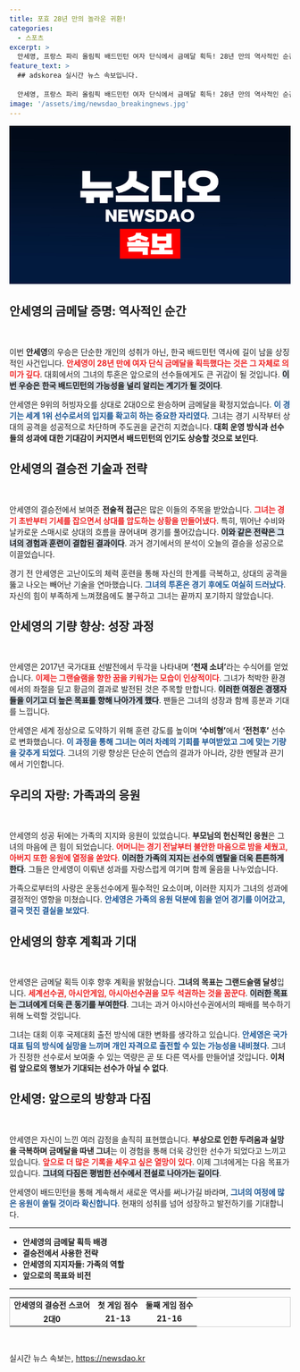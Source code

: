 ```yaml
---
title: 포효 28년 만의 놀라운 귀환!
categories:
  - 스포츠
excerpt: >
  안세영, 프랑스 파리 올림픽 배드민턴 여자 단식에서 금메달 획득! 28년 만의 역사적인 순간, 무릎 부상을 딛고 꾼 투혼의 정점에 섰다. 이제 그랜드슬램을 향한 도전이 시작된다!
feature_text: >
  ## adskorea 실시간 뉴스 속보입니다.

  안세영, 프랑스 파리 올림픽 배드민턴 여자 단식에서 금메달 획득! 28년 만의 역사적인 순간, 무릎 부상을 딛고 꾼 투혼의 정점에 섰다. 이제 그랜드슬램을 향한 도전이 시작된다!
image: '/assets/img/newsdao_breakingnews.jpg'
---
```


<p><img src="/assets/img/newsdao_breakingnews.jpg" alt="adskorea 속보" /></p>

<h2 data-ke-size="size26">안세영의 금메달 증명: 역사적인 순간</h2>

<p data-ke-size="size16">&nbsp;</p>

<p data-ke-size="size16">이번 <b>안세영</b>의 우승은 단순한 개인의 성취가 아닌, 한국 배드민턴 역사에 길이 남을 상징적인 사건입니다. <b><span style="color: #ee2323;">안세영이 28년 만에 여자 단식 금메달을 획득했다는 것은 그 자체로 의미가 깊다</span></b>. 대회에서의 그녀의 투혼은 앞으로의 선수들에게도 큰 귀감이 될 것입니다. <b><span style="background-color: #21538527;">이번 우승은 한국 배드민턴의 가능성을 널리 알리는 계기가 될 것이다</span></b>.</p>

<p data-ke-size="size16">안세영은 9위의 허빙자오를 상대로 2대0으로 완승하며 금메달을 확정지었습니다. <b><span style="color: #1a5490;">이 경기는 세계 1위 선수로서의 입지를 확고히 하는 중요한 자리였다</span></b>. 그녀는 경기 시작부터 상대의 공격을 성공적으로 차단하며 주도권을 굳건히 지켰습니다. <b>대회 운영 방식과 선수들의 성과에 대한 기대감이 커지면서 배드민턴의 인기도 상승할 것으로 보인다</b>.</p>

<h2 data-ke-size="size26">안세영의 결승전 기술과 전략</h2>

<p data-ke-size="size16">&nbsp;</p>

<p data-ke-size="size16">안세영의 결승전에서 보여준 <b>전술적 접근</b>은 많은 이들의 주목을 받았습니다. <b><span style="color: #ee2323;">그녀는 경기 초반부터 기세를 잡으면서 상대를 압도하는 상황을 만들어냈다</span></b>. 특히, 뛰어난 수비와 날카로운 스매시로 상대의 흐름을 끊어내며 경기를 풀어갔습니다. <b><span style="background-color: #21538527;">이와 같은 전략은 그녀의 경험과 훈련이 결합된 결과이다</span></b>. 과거 경기에서의 분석이 오늘의 결승을 성공으로 이끌었습니다.</p>

<p data-ke-size="size16">경기 전 안세영은 고난이도의 체력 훈련을 통해 자신의 한계를 극복하고, 상대의 공격을 뚫고 나오는 빼어난 기술을 연마했습니다. <b><span style="color: #1a5490;">그녀의 투혼은 경기 후에도 여실히 드러났다</span></b>. 자신의 힘이 부족하게 느껴졌음에도 불구하고 그녀는 끝까지 포기하지 않았습니다.</p>

<h2 data-ke-size="size26">안세영의 기량 향상: 성장 과정</h2>

<p data-ke-size="size16">&nbsp;</p>

<p data-ke-size="size16">안세영은 2017년 국가대표 선발전에서 두각을 나타내며 <b>‘천재 소녀’</b>라는 수식어를 얻었습니다. <b><span style="color: #ee2323;">이제는 그랜슬램을 향한 꿈을 키워가는 모습이 인상적이다</span></b>. 그녀가 척박한 환경에서의 좌절을 딛고 황금의 결과로 발전된 것은 주목할 만합니다. <b><span style="background-color: #21538527;">이러한 여정은 경쟁자들을 이기고 더 높은 목표를 향해 나아가게 했다</span></b>. 팬들은 그녀의 성장과 함께 흥분과 기대를 느낍니다.</p>

<p data-ke-size="size16">안세영은 세계 정상으로 도약하기 위해 훈련 강도를 높이며 <b>‘수비형’</b>에서 <b>‘전천후’</b> 선수로 변화했습니다. <b><span style="color: #1a5490;">이 과정을 통해 그녀는 여러 차례의 기회를 부여받았고 그에 맞는 기량을 갖추게 되었다</span></b>. 그녀의 기량 향상은 단순히 연습의 결과가 아니라, 강한 멘탈과 끈기에서 기인합니다.</p>

<h2 data-ke-size="size26">우리의 자랑: 가족과의 응원</h2>

<p data-ke-size="size16">&nbsp;</p>

<p data-ke-size="size16">안세영의 성공 뒤에는 가족의 지지와 응원이 있었습니다. <b>부모님의 헌신적인 응원</b>은 그녀의 마음에 큰 힘이 되었습니다. <b><span style="color: #ee2323;">어머니는 경기 전날부터 불안한 마음으로 밤을 세웠고, 아버지 또한 응원에 열정을 쏟았다</span></b>. <b><span style="background-color: #21538527;">이러한 가족의 지지는 선수의 멘탈을 더욱 튼튼하게 한다</span></b>. 그들은 안세영이 이뤄낸 성과를 자랑스럽게 여기며 함께 울음을 나누었습니다.</p>

<p data-ke-size="size16">가족으로부터의 사랑은 운동선수에게 필수적인 요소이며, 이러한 지지가 그녀의 성과에 결정적인 영향을 미쳤습니다. <b><span style="color: #1a5490;">안세영은 가족의 응원 덕분에 힘을 얻어 경기를 이어갔고, 결국 멋진 결실을 보았다</span></b>.</p>

<h2 data-ke-size="size26">안세영의 향후 계획과 기대</h2>

<p data-ke-size="size16">&nbsp;</p>

<p data-ke-size="size16">안세영은 금메달 획득 이후 향후 계획을 밝혔습니다. <b>그녀의 목표는 그랜드슬램 달성</b>입니다. <b><span style="color: #ee2323;">세계선수권, 아시안게임, 아시아선수권을 모두 석권하는 것을 꿈꾼다</span></b>. <b><span style="background-color: #21538527;">이러한 목표는 그녀에게 더욱 큰 동기를 부여한다</span></b>. 그녀는 과거 아시아선수권에서의 패배를 복수하기 위해 노력할 것입니다.</p>

<p data-ke-size="size16">그녀는 대회 이후 국제대회 출전 방식에 대한 변화를 생각하고 있습니다. <b><span style="color: #1a5490;">안세영은 국가대표 팀의 방식에 실망을 느끼며 개인 자격으로 출전할 수 있는 가능성을 내비쳤다</span></b>. 그녀가 진정한 선수로서 보여줄 수 있는 역량은 곧 또 다른 역사를 만들어낼 것입니다. <b>이처럼 앞으로의 행보가 기대되는 선수가 아닐 수 없다</b>.</p>

<h2 data-ke-size="size26">안세영: 앞으로의 방향과 다짐</h2>

<p data-ke-size="size16">&nbsp;</p>

<p data-ke-size="size16">안세영은 자신이 느낀 여러 감정을 솔직히 표현했습니다. <b>부상으로 인한 두려움과 실망을 극복하며 금메달을 따낸 그녀</b>는 이 경험을 통해 더욱 강인한 선수가 되었다고 느끼고 있습니다. <b><span style="color: #ee2323;">앞으로 더 많은 기록을 세우고 싶은 열망이 있다</span></b>. 이제 그녀에게는 다음 목표가 있습니다. <b><span style="background-color: #21538527;">그녀의 다짐은 평범한 선수에서 전설로 나아가는 길이다</span></b>.</p>

<p data-ke-size="size16">안세영이 배드민턴을 통해 계속해서 새로운 역사를 써나가길 바라며, <b><span style="color: #1a5490;">그녀의 여정에 많은 응원이 쏠릴 것이라 확신합니다</span></b>. 현재의 성취를 넘어 성장하고 발전하기를 기대합니다.</p>

<hr>

<ul>
    <li><b>안세영의 금메달 획득 배경</b></li>
    <li><b>결승전에서 사용한 전략</b></li>
    <li><b>안세영의 지지자들: 가족의 역할</b></li>
    <li><b>앞으로의 목표와 비전</b></li>
</ul>

<hr>

<table style="width: 100%; border: 1px solid #ccc;">
    <tbody>
        <tr>
            <td style="text-align: center; height: 17px;"><b>안세영의 결승전 스코어</b></td>
            <td style="text-align: center; height: 17px;"><b>첫 게임 점수</b></td>
            <td style="text-align: center; height: 17px;"><b>둘째 게임 점수</b></td>
        </tr>
        <tr>
            <td style="text-align: center; height: 17px;"><b>2대0</b></td>
            <td style="text-align: center; height: 17px;"><b>21-13</b></td>
            <td style="text-align: center; height: 17px;"><b>21-16</b></td>
        </tr>
    </tbody>
</table>

<p data-ke-size="size16">&nbsp;</p>
실시간 뉴스 속보는, <a href="https://newsdao.kr" rel="dofollow">https://newsdao.kr</a>


